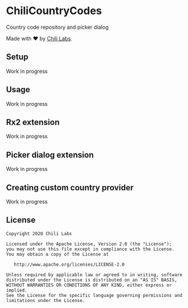 # ChiliCountryCodes

Country code repository and picker dialog

Made with ❤️ by [Chili Labs](https://chililabs.io).

## Setup

Work in progress

## Usage

Work in progress

## Rx2 extension

Work in progress

## Picker dialog extension

Work in progress

## Creating custom country provider

Work in progress

## License

```
Copyright 2020 Chili Labs

Licensed under the Apache License, Version 2.0 (the "License");
you may not use this file except in compliance with the License.
You may obtain a copy of the License at

   http://www.apache.org/licenses/LICENSE-2.0

Unless required by applicable law or agreed to in writing, software
distributed under the License is distributed on an "AS IS" BASIS,
WITHOUT WARRANTIES OR CONDITIONS OF ANY KIND, either express or implied.
See the License for the specific language governing permissions and
limitations under the License.
```